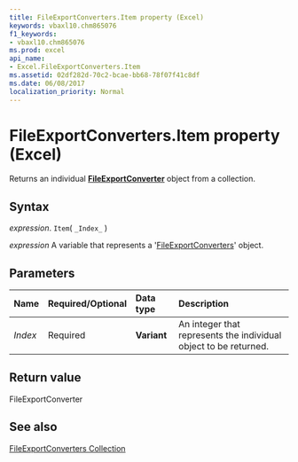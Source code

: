 ```yaml
---
title: FileExportConverters.Item property (Excel)
keywords: vbaxl10.chm865076
f1_keywords:
- vbaxl10.chm865076
ms.prod: excel
api_name:
- Excel.FileExportConverters.Item
ms.assetid: 02df282d-70c2-bcae-bb68-78f07f41c8df
ms.date: 06/08/2017
localization_priority: Normal
---
```



# FileExportConverters.Item property (Excel)

Returns an individual  **[FileExportConverter](Excel.FileExportConverter.md)** object from a collection.


## Syntax

_expression_. `Item`( `_Index_` )

_expression_ A variable that represents a '[FileExportConverters](Excel.FileExportConverters.md)' object.


## Parameters



|Name|Required/Optional|Data type|Description|
|:-----|:-----|:-----|:-----|
| _Index_|Required| **Variant**|An integer that represents the individual object to be returned.|

## Return value

FileExportConverter


## See also


[FileExportConverters Collection](Excel.FileExportConverters.md)

